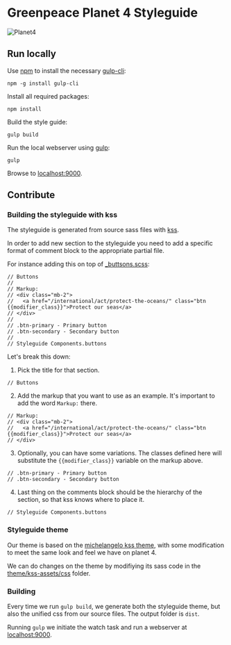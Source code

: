 # Greenpeace Planet 4 Styleguide

![Planet4](./theme/kss-assets/img/planet4.png)

## Run locally

Use [npm](https://www.npmjs.com/) to install the necessary [gulp-cli](https://gulpjs.com/):

    npm -g install gulp-cli

Install all required packages:

    npm install

Build the style guide:

    gulp build

Run the local webserver using [gulp](http://gulpjs.com/):

    gulp

Browse to [localhost:9000](http://localhost:9000).

## Contribute

### Building the styleguide with kss

The styleguide is generated from source sass files with [kss](http://kss-node.github.io/kss-node/).

In order to add new section to the styleguide you need to add a specific format of comment block to the appropriate partial file.

For instance adding this on top of [_buttsons.scss](./src/components/_buttons.scss):

```
// Buttons
//
// Markup:
// <div class="mb-2">
//   <a href="/international/act/protect-the-oceans/" class="btn {{modifier_class}}">Protect our seas</a>
// </div>
//
// .btn-primary - Primary button
// .btn-secondary - Secondary button
//
// Styleguide Components.buttons
```

Let's break this down:

1. Pick the title for that section.

```
// Buttons
```

2. Add the markup that you want to use as an example. It's important to add the word `Markup:` there.

```
// Markup:
// <div class="mb-2">
//   <a href="/international/act/protect-the-oceans/" class="btn {{modifier_class}}">Protect our seas</a>
// </div>
```

3. Optionally, you can have some variations. The classes defined here will substitute the `{{modifier_class}}` variable on the markup above.

```
// .btn-primary - Primary button
// .btn-secondary - Secondary button
```

4. Last thing on the comments block should be the hierarchy of the section, so that kss knows where to place it.

```
// Styleguide Components.buttons
```

### Styleguide theme

Our theme is based on the [michelangelo kss theme](https://github.com/stamkracht/michelangelo/), with some modification to meet the same look and feel we have on planet 4.

We can do changes on the theme by modifiying its sass code in the [theme/kss-assets/css](./theme/kss-assets/css) folder.

### Building

Every time we run `gulp build`, we generate both the styleguide theme, but also the unified css from our source files. The output folder is `dist`.

Running `gulp` we initiate the watch task and run a webserver at [localhost:9000](http://localhost:9000).
